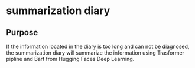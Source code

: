 # summarization diary 

## Purpose
If the information located in the diary is too long and can not be diagnosed, the summarization diary will summarize the information using Trasformer pipline and Bart from Hugging Faces Deep Learning. 
